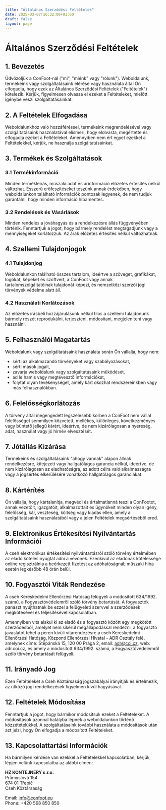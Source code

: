 ```yaml
---
title: "Általános Szerződési Feltételek"
date: 2025-03-07T16:32:00+01:00
draft: false
layout: page
---
```


# Általános Szerződési Feltételek

## 1. Bevezetés

Üdvözöljük a ConFoot-nál ("mi", "miénk" vagy "rólunk"). Weboldalunk, termékeink vagy szolgáltatásaink elérése vagy használata által Ön elfogadja, hogy ezek az Általános Szerződési Feltételek ("Feltételek") kötelezik. Kérjük, figyelmesen olvassa el ezeket a Feltételeket, mielőtt igénybe veszi szolgáltatásainkat.

## 2. A Feltételek Elfogadása

Weboldalunkhoz való hozzáféréssel, termékeink megrendelésével vagy szolgáltatásaink használatával elismeri, hogy elolvasta, megértette és elfogadja ezeket a Feltételeket. Amennyiben nem ért egyet ezekkel a Feltételekkel, kérjük, ne használja szolgáltatásainkat.

## 3. Termékek és Szolgáltatások

### 3.1 Termékinformáció

Minden termékleírás, műszaki adat és árinformáció előzetes értesítés nélkül változhat. Ésszerű erőfeszítéseket teszünk annak érdekében, hogy weboldalunkon található információk pontosak legyenek, de nem tudjuk garantálni, hogy minden információ hibamentes.

### 3.2 Rendelések és Vásárlások

Minden rendelés a jóváhagyás és a rendelkezésre állás függvényében történik. Fenntartjuk a jogot, hogy bármely rendelést megtagadjunk vagy a mennyiségeket korlátozzuk. Az árak előzetes értesítés nélkül változhatnak.

## 4. Szellemi Tulajdonjogok

### 4.1 Tulajdonjog

Weboldalunkon található összes tartalom, ideértve a szöveget, grafikákat, logókat, képeket és szoftvert, a ConFoot vagy annak tartalomszolgáltatóinak tulajdonát képezi, és nemzetközi szerzői jogi törvények védelme alatt áll.

### 4.2 Használati Korlátozások

Az előzetes írásbeli hozzájárulásunk nélkül tilos a szellemi tulajdonunk bármely részét reprodukálni, terjeszteni, módosítani, megjeleníteni vagy használni.

## 5. Felhasználói Magatartás

Weboldalunk vagy szolgáltatásaink használata során Ön vállalja, hogy nem:
- sérti az alkalmazandó törvényeket vagy szabályozásokat,
- sérti mások jogait,
- zavarja weboldalunk vagy szolgáltatásaink működését,
- ad le hamis vagy megtévesztő információkat,
- folytat olyan tevékenységet, amely kárt okozhat rendszereinkben vagy más felhasználókban.

## 6. Felelősségkorlátozás

A törvény által megengedett legszélesebb körben a ConFoot nem vállal felelősséget semmilyen közvetett, mellékes, különleges, következményes vagy büntető jellegű kárért, ideértve, de nem kizárólagosan a nyereség, adat, használat vagy jó hírnév elvesztését.

## 7. Jótállás Kizárása

Termékeink és szolgáltatásaink "ahogy vannak" alapon állnak rendelkezésre, kifejezett vagy hallgatólagos garancia nélkül, ideértve, de nem kizárólagosan az eladhatóságra, az adott célra való alkalmasságra vagy a jogsértés elkerülésére vonatkozó hallgatólagos garanciákat.

## 8. Kártérítés

Ön vállalja, hogy kártalanítja, megvédi és ártalmatlanná teszi a ConFootot, annak vezetőit, igazgatóit, alkalmazottait és ügynökeit minden olyan igény, felelősség, kár, veszteség, költség vagy kiadás ellen, amely a szolgáltatásaink használatából vagy a jelen Feltételek megsértéséből ered.

## 9. Elektronikus Értékesítési Nyilvántartás Információi

A cseh elektronikus értékesítési nyilvántartásról szóló törvény értelmében az eladó köteles nyugtát adni a vevőnek. Ezenkívül az eladónak kötelessége online regisztrálnia a beérkezett fizetést az adóhatóságnál; műszaki hiba esetén legkésőbb 48 órán belül.

## 10. Fogyasztói Viták Rendezése

A cseh Kereskedelmi Ellenőrzési Hatóság felügyeli a módosított 634/1992. számú, a Fogyasztóvédelemről szóló törvény betartását. A fogyasztók panaszt nyújthatnak be ezzel a felügyeleti szervvel a szerződések megkötésével és teljesítésével kapcsolatban.

Amennyiben vita alakul ki az eladó és a fogyasztó között egy megkötött szerződésből, amelyet nem sikerül megállapodással rendezni, a fogyasztó javaslatot tehet a peren kívüli vitarendezésre a cseh Kereskedelmi Ellenőrzési Hatóság, Központi Ellenőrzési Hivatal - ADR Osztály felé, amelynek címe: Štěpánská 15, 120 00 Prága 2, email: adr@coi.cz, web: adr.coi.cz, és amely a módosított 634/1992. számú, a Fogyasztóvédelemről szóló törvény betartását felügyeli.

## 11. Irányadó Jog

Ezen Feltételeket a Cseh Köztársaság jogszabályai irányítják és értelmezik, az ütköző jogi rendelkezések figyelmen kívül hagyásával.

## 12. Feltételek Módosítása

Fenntartjuk a jogot, hogy bármikor módosítsuk ezeket a Feltételeket. A módosítások azonnal hatályba lépnek a weboldalunkon történő közzétételükkel. A szolgáltatásaink további használata a módosítások után azt jelzi, hogy Ön elfogadja a módosított Feltételeket.

## 13. Kapcsolattartási Információk

Ha bármilyen kérdése van ezekkel a Feltételekkel kapcsolatban, kérjük, lépjen velünk kapcsolatba az alábbi címen:

**HZ KONTEJNERY s.r.o.**  
Průmyslová 154  
674 01 Třebíč  
Cseh Köztársaság

Email: info@confoot.eu  
Phone: +420 568 850 850